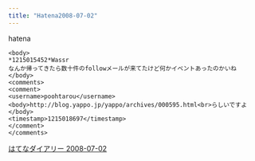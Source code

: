 ```yaml
---
title: "Hatena2008-07-02"
---
```


hatena

```
<body>
*1215015452*Wassr
なんか帰ってきたら数十件のfollowメールが来てたけど何かイベントあったのかいね
</body>
<comments>
<comment>
<username>poohtarou</username>
<body>http://blog.yappo.jp/yappo/archives/000595.html<br>らしいですよ</body>
<timestamp>1215018697</timestamp>
</comment>
</comments>
```


[はてなダイアリー 2008-07-02](https://nishiohirokazu.hatenadiary.org/archive/2008/07/02)